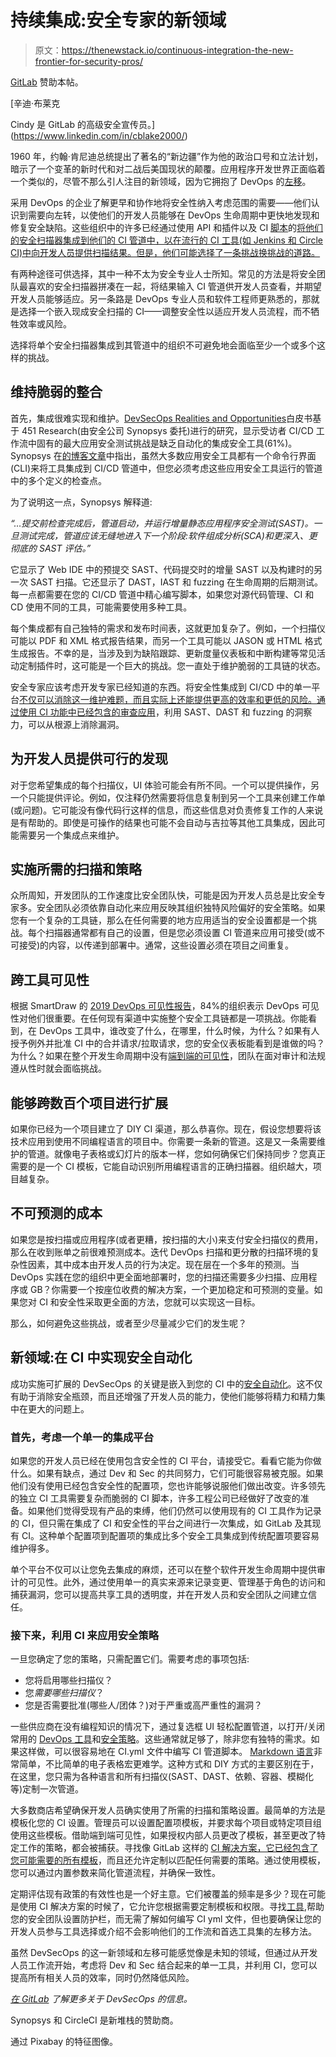 # 持续集成:安全专家的新领域

> 原文：<https://thenewstack.io/continuous-integration-the-new-frontier-for-security-pros/>

[GitLab](https://about.gitlab.com/) 赞助本帖。

 [辛迪·布莱克

Cindy 是 GitLab 的高级安全宣传员。](https://www.linkedin.com/in/cblake2000/) 

1960 年，约翰·肯尼迪总统提出了著名的“新边疆”作为他的政治口号和立法计划，暗示了一个变革的新时代和对二战后美国现状的颠覆。应用程序开发世界正面临着一个类似的，尽管不那么引人注目的新领域，因为它拥抱了 DevOps 的[左移](https://thenewstack.io/the-great-shift-left-what-changes-for-developers-and-security-teams/)。

采用 DevOps 的企业了解更早和协作地将安全性纳入考虑范围的需要——他们认识到需要向左转，以使他们的开发人员能够在 DevOps 生命周期中更快地发现和修复安全缺陷。这些组织中的许多已经通过使用 API 和插件以及 CI [脚本](https://www.blazemeter.com/blog/how-to-integrate-your-github-repository-to-your-jenkins-project)的[将他们的安全扫描器集成到他们的 CI 管道中，以在流行的 CI 工具(如 Jenkins 和 Circle CI)中向开发人员提供扫描结果。但是，他们可能选择了一条挑战换挑战的道路。](https://blog.probely.com/how-to-configure-jenkins-to-integrate-security-into-ci-cd-2b340728de56)

有两种途径可供选择，其中一种不太为安全专业人士所知。常见的方法是将安全团队最喜欢的安全扫描器拼凑在一起，将结果输入 CI 管道供开发人员查看，并期望开发人员能够适应。另一条路是 DevOps 专业人员和软件工程师更熟悉的，那就是选择一个嵌入现成安全扫描的 CI——调整安全性以适应开发人员流程，而不牺牲效率或风险。

选择将单个安全扫描器集成到其管道中的组织不可避免地会面临至少一个或多个这样的挑战。

## **维持脆弱的整合**

首先，集成很难实现和维护。[DevSecOps Realities and Opportunities](https://www.synopsys.com/software-integrity/resources/analyst-reports/examining-devops.html)白皮书基于 451 Research(由安全公司 Synopsys 委托)进行的研究，显示受访者 CI/CD 工作流中固有的最大应用安全测试挑战是缺乏自动化的集成安全工具(61%)。Synopsys 在[的博客文章](https://www.synopsys.com/blogs/software-security/security-challenges-cicd-workflows/)中指出，虽然大多数应用安全工具都有一个命令行界面(CLI)来将工具集成到 CI/CD 管道中，但您必须考虑这些应用安全工具运行的管道中的多个定义的检查点。

为了说明这一点，Synopsys 解释道:

*“…提交前检查完成后，管道启动，并运行增量静态应用程序安全测试(SAST)。一旦测试完成，管道应该无缝地进入下一个阶段:软件组成分析(SCA)和更深入、更彻底的 SAST 评估。”*

它显示了 Web IDE 中的预提交 SAST、代码提交时的增量 SAST 以及构建时的另一次 SAST 扫描。它还显示了 DAST，IAST 和 fuzzing 在生命周期的后期测试。每一点都需要在您的 CI/CD 管道中精心编写脚本，如果您对源代码管理、CI 和 CD 使用不同的工具，可能需要使用多种工具。

每个集成都有自己独特的需求和发布时间表，这就更加复杂了。例如，一个扫描仪可能以 PDF 和 XML 格式报告结果，而另一个工具可能以 JASON 或 HTML 格式生成报告。不幸的是，当涉及到为缺陷跟踪、更新度量仪表板和中断构建等常见活动定制插件时，这可能是一个巨大的挑战。您一直处于维护脆弱的工具链的状态。

安全专家应该考虑开发专家已经知道的东西。将安全性集成到 CI/CD 中的单一平台[不仅可以消除这一维护难题，而且实际上还能提供更高的效率和更低的风险。通过使用 CI 功能中已经包含的](https://about.gitlab.com/blog/2020/12/08/security-features-in-ultimate/)[审查应用](https://docs.gitlab.com/ee/ci/review_apps/)，利用 SAST、DAST 和 fuzzing 的洞察力，可以从根源上消除漏洞。

## **为开发人员提供可行的发现**

对于您希望集成的每个扫描仪，UI 体验可能会有所不同。一个可以提供操作，另一个只能提供评论。例如，仅注释仍然需要将信息复制到另一个工具来创建工作单(或问题)。它可能没有像代码行这样的信息，而这些信息对负责修复工作的人来说是有帮助的。即使是可操作的结果也可能不会自动与吉拉等其他工具集成，因此可能需要另一个集成点来维护。

## **实施所需的扫描和策略**

众所周知，开发团队的工作速度比安全团队快，可能是因为开发人员总是比安全专家多。安全团队必须依靠自动化来应用反映其组织独特风险偏好的安全策略。如果您有一个复杂的工具链，那么在任何需要的地方应用适当的安全设置都是一个挑战。每个扫描器通常都有自己的设置，但是您必须设置 CI 管道来应用可接受(或不可接受)的内容，以传递到部署中。通常，这些设置必须在项目之间重复。

## **跨工具可见性**

根据 SmartDraw 的 [2019 DevOps 可见性报告](https://www.smartdraw.com/about/press/devops-survey.htm)，84%的组织表示 DevOps 可见性对他们很重要。在任何现有渠道中实施整个安全工具链都是一项挑战。你能看到，在 DevOps 工具中，谁改变了什么，在哪里，什么时候，为什么？如果有人授予例外并批准 CI 中的合并请求/拉取请求，您的安全仪表板能看到是谁做的吗？为什么？如果在整个开发生命周期中没有[端到端的可见性](https://docs.gitlab.com/ee/user/admin_area/settings/visibility_and_access_controls.html)，团队在面对审计和法规遵从性时就会面临挑战。

## **能够跨数百个项目进行扩展**

如果你已经为一个项目建立了 DIY CI 渠道，那么恭喜你。现在，假设您想要将该技术应用到使用不同编程语言的项目中。你需要一条新的管道。这是又一条需要维护的管道。就像电子表格或幻灯片的版本一样，您如何确保它们保持同步？您真正需要的是一个 CI 模板，它能自动识别所用编程语言的正确扫描器。组织越大，项目越复杂。

## **不可预测的成本**

如果您是按扫描或应用程序(或者更糟，按扫描的大小)来支付安全扫描仪的费用，那么在收到账单之前很难预测成本。迭代 DevOps 扫描和更分散的扫描环境的复杂性因素，其中成本由开发人员的行为决定。现在层在一个多年的预测。当 DevOps 实践在您的组织中更全面地部署时，您的扫描还需要多少扫描、应用程序或 GB？你需要一个按座位收费的解决方案，一个更加稳定和可预测的变量。如果您对 CI 和安全性采取更全面的方法，您就可以实现这一目标。

那么，如何避免这些挑战，或者至少尽量减少它们的发生呢？

## **新领域:在 CI 中实现安全自动化**

成功实施可扩展的 DevSecOps 的关键是嵌入到您的 CI 中的[安全自动化](https://about.gitlab.com/blog/2020/07/08/devsecops-security-automation/)。这不仅有助于消除安全瓶颈，而且还增强了开发人员的能力，使他们能够将精力和精力集中在更大的问题上。

### **首先，考虑一个单一的集成平台**

如果您的开发人员已经在使用包含安全性的 CI 平台，请接受它。看看它能为你做什么。如果有缺点，通过 Dev 和 Sec 的共同努力，它们可能很容易被克服。如果他们没有使用已经包含安全性的配置项，您也许能够说服他们做出改变。许多领先的独立 CI 工具需要复杂而脆弱的 CI 脚本，许多工程公司已经做好了改变的准备。如果他们觉得受现有产品的束缚，他们仍然可以使用现有的 CI 工具作为记录的 CI，但只需在集成了 CI 和安全性的平台之间进行一次集成，如 GitLab 及其现有 CI。这种单个配置项到配置项的集成比多个安全工具集成到传统配置项要容易维护得多。

单个平台不仅可以让您免去集成的麻烦，还可以在整个软件开发生命周期中提供审计的可见性。此外，通过使用单一的真实来源来记录变更、管理基于角色的访问和捕获漏洞，您可以提高共享工具的透明度，并在开发人员和安全团队之间建立信任。

### **接下来，利用 CI 来应用安全策略**

一旦您确定了您的策略，只需配置它们。需要考虑的事项包括:

*   您将启用哪些扫描仪？
*   您*需要哪些扫描仪*？
*   您是否需要批准(哪些人/团体？)对于严重或高严重性的漏洞？

一些供应商在没有编程知识的情况下，通过复选框 UI 轻松配置管道，以打开/关闭常用的 [DevOps 工具](https://docs.gitlab.com/ee/topics/autodevops/)和[安全策略](https://docs.gitlab.com/ee/user/application_security/configuration/)。这些通常就足够了，除非您有独特的需求。如果这样做，可以很容易地在 CI.yml 文件中编写 CI 管道脚本。 [Markdown 语言](https://about.gitlab.com/blog/2018/08/17/gitlab-markdown-tutorial/)非常简单，不比简单的电子表格宏更难学。这种方式和 DIY 方式的主要区别在于，在这里，您只需为各种语言和所有扫描仪(SAST、DAST、依赖、容器、模糊化等)定制一次管道。

大多数商店希望确保开发人员确实使用了所需的扫描和策略设置。最简单的方法是模板化您的 CI 设置。管理员可以设置配置项模板，并要求每个项目或特定项目组使用这些模板。借助端到端可见性，如果授权内部人员更改了模板，甚至更改了特定工作的策略，都会被捕获。寻找像 GitLab 这样的 [CI 解决方案，它已经包含了您可能需要的所有](https://docs.gitlab.com/ee/ci/)[模板](https://docs.gitlab.com/ee/development/cicd/templates.html)，而且还允许定制以匹配任何需要的策略。通过使用模板，您可以通过内置参数来简化管道流程，并确保一致性。

定期评估现有政策的有效性也是一个好主意。它们被覆盖的频率是多少？现在可能是使用 CI 解决方案的时候了，它允许您根据需要定制模板和权限。寻找[工具](https://docs.gitlab.com/ee/user/application_security/sast/index.html#configure-sast-in-the-ui),帮助您的安全团队设置防护栏，而无需了解如何编写 CI yml 文件，但也要确保让您的开发人员参与工具选择或介绍不会影响他们的工作流和首选工具集的左移方法。

虽然 DevSecOps 的这一新领域和左移可能感觉像是未知的领域，但通过从开发人员工作流开始，考虑将 Dev 和 Sec 结合起来的单一工具，并利用 CI，您可以提高所有相关人员的效率，同时仍然降低风险。

[*在 GitLab*](https://about.gitlab.com/solutions/dev-sec-ops/?utm_source=vmblog&utm_medium=pressrelease&utm_content=gitlab2021predictions) *了解更多关于 DevSecOps 的信息。*

Synopsys 和 CircleCI 是新堆栈的赞助商。

通过 Pixabay 的特征图像。

<svg xmlns:xlink="http://www.w3.org/1999/xlink" viewBox="0 0 68 31" version="1.1"><title>Group</title> <desc>Created with Sketch.</desc></svg>